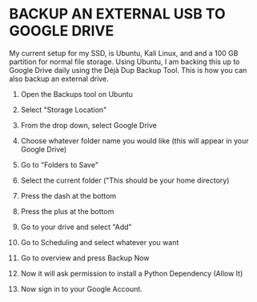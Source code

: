 # BACKUP AN EXTERNAL USB TO GOOGLE DRIVE
My current setup for my SSD, is Ubuntu, Kali Linux, and  and a 100 GB partition for normal file storage. Using Ubuntu, I am backing this up to Google Drive daily using the Déjà Dup Backup Tool. This is how you can also backup an external drive.

1. Open the Backups tool on Ubuntu

2. Select "Storage Location"

3. From the drop down, select Google Drive

4. Choose whatever folder name you would like (this will appear in your Google Drive)

5. Go to "Folders to Save"

6. Select the current folder ("This should be your home directory)

7. Press the dash at the bottom

8. Press the plus at the bottom

9. Go to your drive and select "Add"

10. Go to Scheduling and select whatever you want

11. Go to overview and press Backup Now

12. Now it will ask permission to install a Python Dependency (Allow It)

13. Now sign in to your Google Account.

